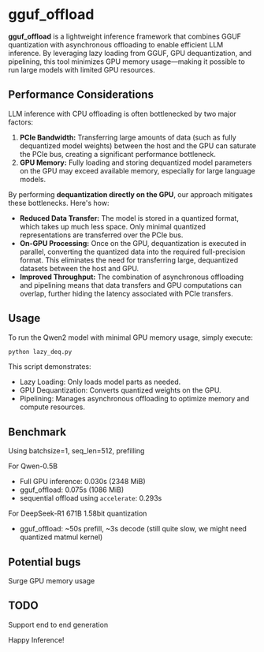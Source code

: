 # gguf_offload

**gguf_offload** is a lightweight inference framework that combines GGUF quantization with asynchronous offloading to enable efficient LLM inference. By leveraging lazy loading from GGUF, GPU dequantization, and pipelining, this tool minimizes GPU memory usage—making it possible to run large models with limited GPU resources.

## Performance Considerations

LLM inference with CPU offloading is often bottlenecked by two major factors:

1. **PCIe Bandwidth:** Transferring large amounts of data (such as fully dequantized model weights) between the host and the GPU can saturate the PCIe bus, creating a significant performance bottleneck.
2. **GPU Memory:** Fully loading and storing dequantized model parameters on the GPU may exceed available memory, especially for large language models.

By performing **dequantization directly on the GPU**, our approach mitigates these bottlenecks. Here's how:

- **Reduced Data Transfer:** The model is stored in a quantized format, which takes up much less space. Only minimal quantized representations are transferred over the PCIe bus.
- **On-GPU Processing:** Once on the GPU, dequantization is executed in parallel, converting the quantized data into the required full-precision format. This eliminates the need for transferring large, dequantized datasets between the host and GPU.
- **Improved Throughput:** The combination of asynchronous offloading and pipelining means that data transfers and GPU computations can overlap, further hiding the latency associated with PCIe transfers.

## Usage

To run the Qwen2 model with minimal GPU memory usage, simply execute:
```bash
python lazy_deq.py
```
This script demonstrates:

- Lazy Loading: Only loads model parts as needed.
- GPU Dequantization: Converts quantized weights on the GPU.
- Pipelining: Manages asynchronous offloading to optimize memory and compute resources.

## Benchmark
Using batchsize=1, seq_len=512, prefilling

For Qwen-0.5B
- Full GPU inference: 0.030s (2348 MiB)
- gguf_offload: 0.075s (1086 MiB)
- sequential offload using `accelerate`: 0.293s

For DeepSeek-R1 671B 1.58bit quantization
- gguf_offload: ~50s prefill, ~3s decode (still quite slow, we might need quantized matmul kernel)

## Potential bugs
Surge GPU memory usage

## TODO
Support end to end generation

Happy Inference!
